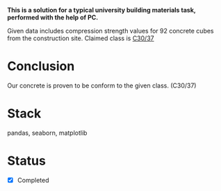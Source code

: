 __This is a solution for a typical university building materials task, performed with the help of PC.__

Given data includes compression strength values for 92 concrete cubes from the construction site. Claimed class is [C30/37](https://dianafea.com/manuals/d96/MatLib/node177.html#:~:text=The%20Eurocode%202%20EN%201992,95%2C%20and%20C90%2F105.)

# Conclusion

Our concrete is proven to be conform to the given class. (C30/37)

# Stack

pandas, seaborn, matplotlib

# Status

- [x] Completed
